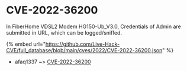 # CVE-2022-36200

In FiberHome VDSL2 Modem HG150-Ub_V3.0, Credentials of Admin are submitted in URL, which can be logged/sniffed.

{% embed url="https://github.com/Live-Hack-CVE/full_database/blob/main/cves/2022/CVE-2022-36200.json" %}


* afaq1337 ~> [CVE-2022-36200](https://www.alice-snow.ru/2022/database/cve-2022-36200/cve-2022-36200-afaq1337)